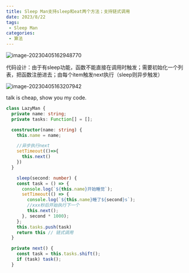 ```yaml
---
title: Sleep Man支持sleep和eat两个方法；支持链式调用
date: 2023/8/22
tags:
 - Sleep Man
categories:
 - 算法
---
```


<img src="/image-20230405162948770.png" alt="image-20230405162948770"  />

代码设计：由于有sleep功能，函数不能直接在调用时触发；需要初始化一个列表，把函数注册进去；由每个item触发next执行（sleep则异步触发）

![image-20230405163207942](/image-20230405163207942.png)

talk is cheap, show you my code.

```typescript
class LazyMan {
  private name: string;
  private tasks: Function[] = [];

  constructor(name: string) {
    this.name = name;

    //异步执行next
    setTimeout(()=>{
      this.next()
    })
  }

    sleep(second: number) {
    const task = () => {
      console.log(`${this.name}开始睡觉`);
      setTimeout(() => {
        console.log(`${this.name}睡了${second}s`);
        //xxx秒后开始执行下一个
        this.next();
      }, second * 1000);
    };
    this.tasks.push(task)
    return this // 链式调用
  }

  private next() {
    const task = this.tasks.shift();
    if (task) task();
  }

